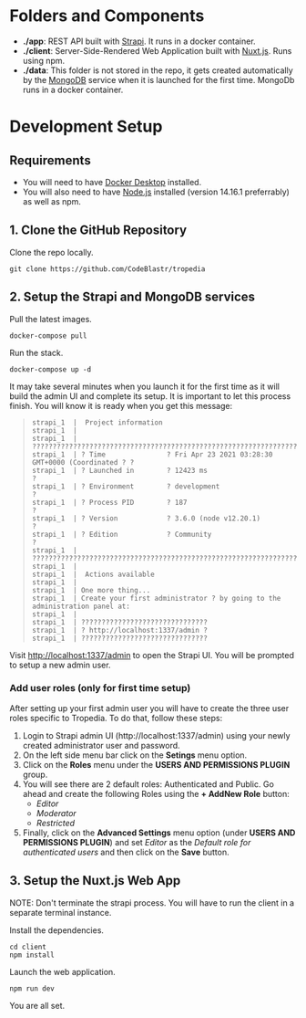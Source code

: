 # Folders and Components

- **./app**: REST API built with [Strapi](https://strapi.io/). It runs in a docker container.
- **./client**: Server-Side-Rendered Web Application built with [Nuxt.js](https://nuxtjs.org/). Runs using npm.
- **./data**: This folder is not stored in the repo, it gets created automatically by the [MongoDB](https://www.mongodb.com/) service when it is launched for the first time. MongoDb runs in a docker container.


# Development Setup

## Requirements

- You will need to have [Docker Desktop](https://www.docker.com/products/docker-desktop) installed.
- You will also need to have [Node.js](https://nodejs.org/en/) installed (version 14.16.1 preferrably) as well as npm.

## 1. Clone the GitHub Repository

Clone the repo locally.
```
git clone https://github.com/CodeBlastr/tropedia
```

## 2. Setup the Strapi and MongoDB services

Pull the latest images.
```
docker-compose pull
```

Run the stack.
```
docker-compose up -d
```

It may take several minutes when you launch it for the first time as it will build the admin UI and complete its setup. It is important to let this process finish. You will know it is ready when you get this message:

>```
>strapi_1  |  Project information
>strapi_1  | 
>strapi_1  | ?????????????????????????????????????????????????????????????????????????
>strapi_1  | ? Time               ? Fri Apr 23 2021 03:28:30 GMT+0000 (Coordinated ? ?
>strapi_1  | ? Launched in        ? 12423 ms                                         ?
>strapi_1  | ? Environment        ? development                                      ?
>strapi_1  | ? Process PID        ? 187                                              ?
>strapi_1  | ? Version            ? 3.6.0 (node v12.20.1)                            ?
>strapi_1  | ? Edition            ? Community                                        ?
>strapi_1  | ?????????????????????????????????????????????????????????????????????????
>strapi_1  | 
>strapi_1  |  Actions available
>strapi_1  | 
>strapi_1  | One more thing...
>strapi_1  | Create your first administrator ? by going to the administration panel at:
>strapi_1  | 
>strapi_1  | ???????????????????????????????
>strapi_1  | ? http://localhost:1337/admin ?
>strapi_1  | ???????????????????????????????
>```

Visit [http://localhost:1337/admin](http://localhost:1337/admin) to open the Strapi UI. You will be prompted to setup a new admin user.

### Add user roles (only for first time setup)
After setting up your first admin user you will have to create the three user roles specific to Tropedia. To do that, follow these steps:
1. Login to Strapi admin UI (http://localhost:1337/admin) using your newly created administrator user and password.
2. On the left side menu bar click on the **Setings** menu option.
3. Click on the **Roles** menu under the **USERS AND PERMISSIONS PLUGIN** group.
4. You will see there are 2 default roles: Authenticated and Public. Go ahead and create the following Roles using the **+ AddNew Role** button:
    - *Editor*
    - *Moderator*
    - *Restricted*
5. Finally, click on the **Advanced Settings** menu option (under **USERS AND PERMISSIONS PLUGIN**) and set *Editor* as the *Default role for authenticated users* and then click on the **Save** button.

## 3. Setup the Nuxt.js Web App

NOTE: Don't terminate the strapi process. You will have to run the client in a separate terminal instance.

Install the dependencies.

```
cd client
npm install
```

Launch the web application.

```
npm run dev
```

You are all set.